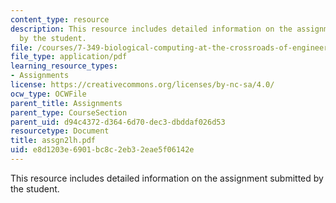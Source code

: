 ```yaml
---
content_type: resource
description: This resource includes detailed information on the assignment submitted
  by the student.
file: /courses/7-349-biological-computing-at-the-crossroads-of-engineering-and-science-spring-2005/e8d1203e6901bc8c2eb32eae5f06142e_assgn2lh.pdf
file_type: application/pdf
learning_resource_types:
- Assignments
license: https://creativecommons.org/licenses/by-nc-sa/4.0/
ocw_type: OCWFile
parent_title: Assignments
parent_type: CourseSection
parent_uid: d94c4372-d364-6d70-dec3-dbddaf026d53
resourcetype: Document
title: assgn2lh.pdf
uid: e8d1203e-6901-bc8c-2eb3-2eae5f06142e
---
```

This resource includes detailed information on the assignment submitted by the student.